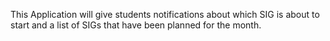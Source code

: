 This Application will give students notifications about which SIG is about to start and a list of SIGs that have been planned for the month.